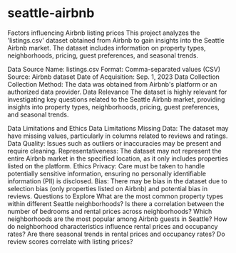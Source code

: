# seattle-airbnb
Factors influencing Airbnb listing prices
This project analyzes the 'listings.csv' dataset obtained from Airbnb to gain insights into the Seattle Airbnb market. The dataset includes information on property types, neighborhoods, pricing, guest preferences, and seasonal trends.

Data Source
Name: listings.csv
Format: Comma-separated values (CSV)
Source: Airbnb dataset
Date of Acquisition: Sep. 1, 2023
Data Collection
Collection Method: The data was obtained from Airbnb's platform or an authorized data provider.
Data Relevance
The dataset is highly relevant for investigating key questions related to the Seattle Airbnb market, providing insights into property types, neighborhoods, pricing, guest preferences, and seasonal trends.

Data Limitations and Ethics
Data Limitations
Missing Data: The dataset may have missing values, particularly in columns related to reviews and ratings.
Data Quality: Issues such as outliers or inaccuracies may be present and require cleaning.
Representativeness: The dataset may not represent the entire Airbnb market in the specified location, as it only includes properties listed on the platform.
Ethics
Privacy: Care must be taken to handle potentially sensitive information, ensuring no personally identifiable information (PII) is disclosed.
Bias: There may be bias in the dataset due to selection bias (only properties listed on Airbnb) and potential bias in reviews.
Questions to Explore
What are the most common property types within different Seattle neighborhoods?
Is there a correlation between the number of bedrooms and rental prices across neighborhoods?
Which neighborhoods are the most popular among Airbnb guests in Seattle?
How do neighborhood characteristics influence rental prices and occupancy rates?
Are there seasonal trends in rental prices and occupancy rates?
Do review scores correlate with listing prices?

